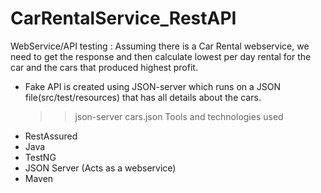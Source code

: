 # CarRentalService_RestAPI
WebService/API testing : Assuming there is a Car Rental webservice, we need to get the response and 
then calculate lowest per day rental for the car and the cars that produced highest profit.
- Fake API is created using JSON-server which runs on a JSON file(src/test/resources) that has all details about the cars.
    >> json-server cars.json
Tools and technologies used
- RestAssured
- Java
- TestNG
- JSON Server (Acts as a webservice)
- Maven 
